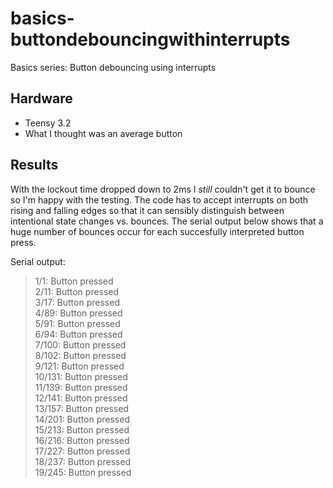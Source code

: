 # basics-buttondebouncingwithinterrupts
Basics series: Button debouncing using interrupts

## Hardware

* Teensy 3.2
* What I thought was an average button

## Results

With the lockout time dropped down to 2ms I *still* couldn't get it to bounce so I'm happy with the testing. The code has to accept interrupts on both rising and falling edges so that it can sensibly distinguish between intentional state changes vs. bounces. The serial output below shows that a huge number of bounces occur for each succesfully interpreted button press. 

Serial output:

> 1/1: Button pressed<br>
> 2/11: Button pressed<br>
> 3/17: Button pressed<br>
> 4/89: Button pressed<br>
> 5/91: Button pressed<br>
> 6/94: Button pressed<br>
> 7/100: Button pressed<br>
> 8/102: Button pressed<br>
> 9/121: Button pressed<br>
> 10/131: Button pressed<br>
> 11/139: Button pressed<br>
> 12/141: Button pressed<br>
> 13/157: Button pressed<br>
> 14/201: Button pressed<br>
> 15/213: Button pressed<br>
> 16/216: Button pressed<br>
> 17/227: Button pressed<br>
> 18/237: Button pressed<br>
> 19/245: Button pressed<br>

